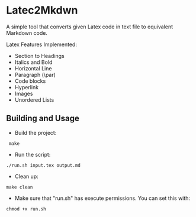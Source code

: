 # Latec2Mkdwn
A simple tool that converts given Latex code in text file to equivalent Markdown code.

Latex Features Implemented:
- Section to Headings
- Italics and Bold
- Horizontal Line
- Paragraph (\par)
- Code blocks
- Hyperlink
- Images
- Unordered Lists

## Building and Usage

* Build the project:
```
 make
```

* Run the script:
```
./run.sh input.tex output.md
```

* Clean up:
```
make clean
```

* Make sure that "run.sh" has execute permissions. You can set this with:
```
chmod +x run.sh
```
